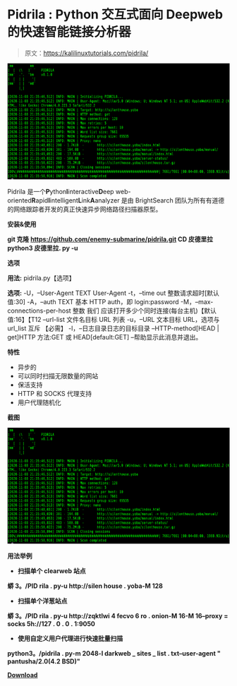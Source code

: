 # Pidrila : Python 交互式面向 Deepweb 的快速智能链接分析器

> 原文：<https://kalilinuxtutorials.com/pidrila/>

[![Pidrila : Python Interactive Deepweb-Oriented Rapid Intelligent Link Analyzer](img//f6a9d46be87ddd4b13286dc74505fb65.png "Pidrila : Python Interactive Deepweb-Oriented Rapid Intelligent Link Analyzer")](https://1.bp.blogspot.com/--HOkxQKLhQ0/X_yYMUCtcuI/AAAAAAAAIUI/ST0mLqkZOs49v3PQ4Fl6r_r1T2qwfxISACLcBGAsYHQ/s728/Screenshot-1%25281%2529.png)

Pidrila 是一个**P**ython**I**interactive**D**eep web-oriented**R**apid**I**intelligent**L**ink**A**analyzer 是由 BrightSearch 团队为所有有道德的网络跟踪者开发的真正快速异步网络路径扫描器原型。

**安装&使用**

**git 克隆 https://github.com/enemy-submarine/pidrila.git
CD 皮德里拉
python3 皮德里拉. py -u**

**选项**

**用法:** pidrila.py【选项】

**选项:**
-U，–User-Agent TEXT User-Agent
-t，–time out 整数请求超时[默认值:30]
-A，–auth TEXT 基本 HTTP auth，即 login:password
-M，–max-connections-per-host 整数
我们
应该打开多少个同时连接(每台主机)【默认值:16】【T12 –url-list 文件名目标 URL 列表
-u，–URL 文本目标 URL，选项与 url_list 互斥
【必需】
-l，–日志目录日志的目标目录
–HTTP-method[HEAD | get]HTTP 方法:GET 或 HEAD[default:GET]
–帮助显示此消息并退出。

**特性**

*   异步的
*   可以同时扫描无限数量的网站
*   保活支持
*   HTTP 和 SOCKS 代理支持
*   用户代理随机化

**截图**

![Pidrila : Python Interactive Deepweb-Oriented Rapid Intelligent Link Analyzer](img//f6a9d46be87ddd4b13286dc74505fb65.png "Pidrila : Python Interactive Deepweb-Oriented Rapid Intelligent Link Analyzer")

**用法举例**

*   **扫描单个 clearweb 站点**

**蟒 3。/PID rila . py-u http://silen house . yoba-M 128**

*   **扫描单个洋葱站点**

**蟒 3。/PID rila . py-u http://zqktlwi 4 fecvo 6 ro . onion-M 16-M 16–proxy = socks 5h://127 . 0 . 0 . 1:9050**

*   **使用自定义用户代理进行快速批量扫描**

**python3。/pidrila . py-m 2048-l darkweb _ sites _ list . txt–user-agent " pantusha/2.0(4.2 BSD)"**

[**Download**](https://github.com/enemy-submarine/pidrila)